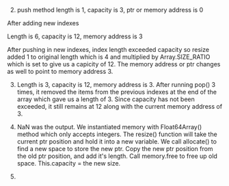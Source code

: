 2. push method
length is 1, capacity is 3, ptr or memory address is 0

After adding new indexes 

Length is 6, capacity is 12, memory address is 3

After pushing in new indexes, index length exceeded capacity so resize added 1 to original length which is 4
and multiplied by Array.SIZE_RATIO which is set to give us a capicity of 12. The memory address or ptr changes as well
to point to memory address 3. 

3. Length is 3, capacity is 12, memory address is 3.
   After running pop() 3 times, it removed the items from the previous indexes at the end of the array which gave us a length of 3.
   Since capacity has not been exceeded, it still remains at 12 along with the current memory address of 3. 

4. NaN was the output. We instantiated memory with Float64Array() method which only accepts integers. The resize() function will take the current ptr position and hold it into a new variable. We call allocate() to find a new space to store the new ptr. Copy the new ptr position from the old ptr position, and add it's length. Call memory.free to free up old space. This.capacity = the new size. 

5.